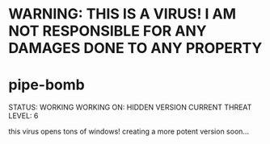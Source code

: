 # WARNING: THIS IS A VIRUS! I AM NOT RESPONSIBLE FOR ANY DAMAGES DONE TO ANY PROPERTY
# pipe-bomb
STATUS: WORKING
WORKING ON: HIDDEN VERSION
CURRENT THREAT LEVEL: 6

this virus opens tons of windows!
creating a more potent version soon...


